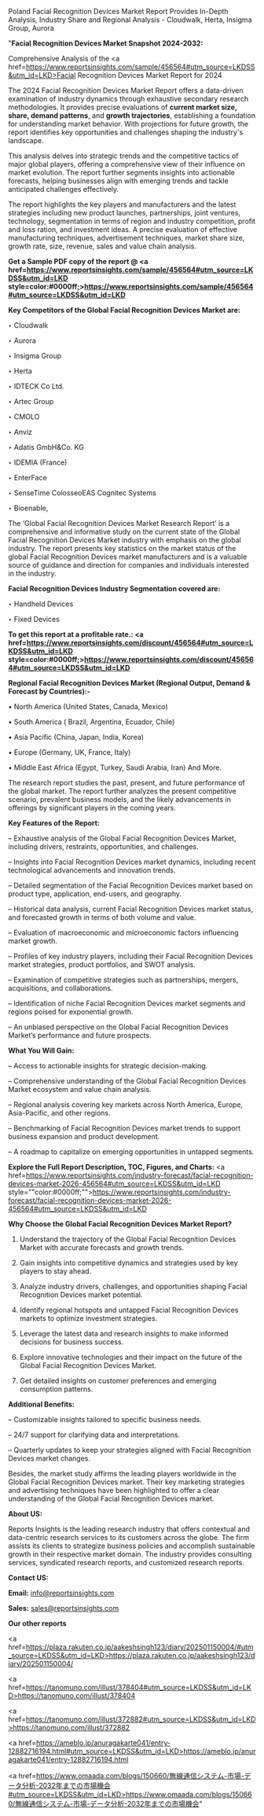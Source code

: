 Poland Facial Recognition Devices Market Report Provides In-Depth Analysis, Industry Share and Regional Analysis - Cloudwalk, Herta, Insigma Group, Aurora

"<strong>Facial Recognition Devices Market Snapshot 2024-2032:</strong>

Comprehensive Analysis of the <a href=https://www.reportsinsights.com/sample/456564#utm_source=LKDSS&utm_id=LKD>Facial Recognition Devices Market</a> Report for 2024

The 2024 Facial Recognition Devices Market Report offers a data-driven examination of industry dynamics through exhaustive secondary research methodologies. It provides precise evaluations of <strong>current market size, share, demand patterns</strong>, and <strong>growth trajectories</strong>, establishing a foundation for understanding market behavior. With projections for future growth, the report identifies key opportunities and challenges shaping the industry's landscape.

This analysis delves into strategic trends and the competitive tactics of major global players, offering a comprehensive view of their influence on market evolution. The report further segments insights into actionable forecasts, helping businesses align with emerging trends and tackle anticipated challenges effectively.

The report highlights the key players and manufacturers and the latest strategies including new product launches, partnerships, joint ventures, technology, segmentation in terms of region and industry competition, profit and loss ration, and investment ideas. A precise evaluation of effective manufacturing techniques, advertisement techniques, market share size, growth rate, size, revenue, sales and value chain analysis.

<strong>Get a Sample PDF copy of the report @ <a href=https://www.reportsinsights.com/sample/456564#utm_source=LKDSS&utm_id=LKD style=color:#0000ff;>https://www.reportsinsights.com/sample/456564#utm_source=LKDSS&utm_id=LKD</a></strong>

<strong>Key Competitors of the Global Facial Recognition Devices Market are:</strong>

‣ Cloudwalk

‣ Aurora

‣ Insigma Group

‣ Herta

‣ IDTECK Co Ltd.

‣ Artec Group

‣ CMOLO

‣ Anviz

‣ Adatis GmbH&Co. KG

‣ IDEMIA (France)

‣ EnterFace

‣ SenseTime ColosseoEAS Cognitec Systems

‣ Bioenable,

The ‘Global Facial Recognition Devices Market Research Report’ is a comprehensive and informative study on the current state of the Global Facial Recognition Devices Market industry with emphasis on the global industry. The report presents key statistics on the market status of the global Facial Recognition Devices market manufacturers and is a valuable source of guidance and direction for companies and individuals interested in the industry.

<strong>Facial Recognition Devices Industry Segmentation covered are:</strong>

‣ Handheld Devices

‣ Fixed Devices

<strong>To get this report at a profitable rate.: <a href=https://www.reportsinsights.com/discount/456564#utm_source=LKDSS&utm_id=LKD style=color:#0000ff;>https://www.reportsinsights.com/discount/456564#utm_source=LKDSS&utm_id=LKD</a></strong>

<strong>Regional Facial Recognition Devices Market (Regional Output, Demand &amp; Forecast by Countries):-</strong>

• North America (United States, Canada, Mexico)

• South America ( Brazil, Argentina, Ecuador, Chile)

• Asia Pacific (China, Japan, India, Korea)

• Europe (Germany, UK, France, Italy)

• Middle East Africa (Egypt, Turkey, Saudi Arabia, Iran) And More.

The research report studies the past, present, and future performance of the global market. The report further analyzes the present competitive scenario, prevalent business models, and the likely advancements in offerings by significant players in the coming years.

<strong>Key Features of the Report:</strong>

– Exhaustive analysis of the Global Facial Recognition Devices Market, including drivers, restraints, opportunities, and challenges.

– Insights into Facial Recognition Devices market dynamics, including recent technological advancements and innovation trends.

– Detailed segmentation of the Facial Recognition Devices market based on product type, application, end-users, and geography.

– Historical data analysis, current Facial Recognition Devices market status, and forecasted growth in terms of both volume and value.

– Evaluation of macroeconomic and microeconomic factors influencing market growth.

– Profiles of key industry players, including their Facial Recognition Devices market strategies, product portfolios, and SWOT analysis.

– Examination of competitive strategies such as partnerships, mergers, acquisitions, and collaborations.

– Identification of niche Facial Recognition Devices market segments and regions poised for exponential growth.

– An unbiased perspective on the Global Facial Recognition Devices Market’s performance and future prospects.

<strong>What You Will Gain:</strong>

– Access to actionable insights for strategic decision-making.

– Comprehensive understanding of the Global Facial Recognition Devices Market ecosystem and value chain analysis.

– Regional analysis covering key markets across North America, Europe, Asia-Pacific, and other regions.

– Benchmarking of Facial Recognition Devices market trends to support business expansion and product development.

– A roadmap to capitalize on emerging opportunities in untapped segments.

<strong>Explore the Full Report Description, TOC, Figures, and Charts:</strong>
<a href=https://www.reportsinsights.com/industry-forecast/facial-recognition-devices-market-2026-456564#utm_source=LKDSS&utm_id=LKD style=""color:#0000ff;"">https://www.reportsinsights.com/industry-forecast/facial-recognition-devices-market-2026-456564#utm_source=LKDSS&utm_id=LKD</a>

<strong>Why Choose the Global Facial Recognition Devices Market Report?</strong>

1. Understand the trajectory of the Global Facial Recognition Devices Market with accurate forecasts and growth trends.

2. Gain insights into competitive dynamics and strategies used by key players to stay ahead.

3. Analyze industry drivers, challenges, and opportunities shaping Facial Recognition Devices market potential.

4. Identify regional hotspots and untapped Facial Recognition Devices markets to optimize investment strategies.

5. Leverage the latest data and research insights to make informed decisions for business success.

6. Explore innovative technologies and their impact on the future of the Global Facial Recognition Devices Market.

7. Get detailed insights on customer preferences and emerging consumption patterns.

<strong>Additional Benefits:</strong>

– Customizable insights tailored to specific business needs.

– 24/7 support for clarifying data and interpretations.

– Quarterly updates to keep your strategies aligned with Facial Recognition Devices market changes.

Besides, the market study affirms the leading players worldwide in the Global Facial Recognition Devices market. Their key marketing strategies and advertising techniques have been highlighted to offer a clear understanding of the Global Facial Recognition Devices market.

<strong><strong>About US</strong>:</strong>

Reports Insights is the leading research industry that offers contextual and data-centric research services to its customers across the globe. The firm assists its clients to strategize business policies and accomplish sustainable growth in their respective market domain. The industry provides consulting services, syndicated research reports, and customized research reports.

<strong>Contact US:</strong>

<p class=><b>Email:</b> <a href=mailto:info@reportsinsights.com>info@reportsinsights.com</a></p>
<p class=><b>Sales:</b> <a href=mailto:sales@reportsinsights.com>sales@reportsinsights.com</a></p>

<strong>Our other reports</strong>

<a href=https://plaza.rakuten.co.jp/aakeshsingh123/diary/202501150004/#utm_source=LKDSS&utm_id=LKD>https://plaza.rakuten.co.jp/aakeshsingh123/diary/202501150004/</a>

<a href=https://tanomuno.com/illust/378404#utm_source=LKDSS&utm_id=LKD>https://tanomuno.com/illust/378404</a>

<a href=https://tanomuno.com/illust/372882#utm_source=LKDSS&utm_id=LKD>https://tanomuno.com/illust/372882</a>

<a href=https://ameblo.jp/anuragakarte041/entry-12882716194.html#utm_source=LKDSS&utm_id=LKD>https://ameblo.jp/anuragakarte041/entry-12882716194.html</a>

<a href=https://www.omaada.com/blogs/150660/無線通信システム-市場-データ分析-2032年までの市場機会#utm_source=LKDSS&utm_id=LKD>https://www.omaada.com/blogs/150660/無線通信システム-市場-データ分析-2032年までの市場機会</a>"
